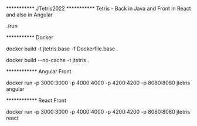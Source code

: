 *********** JTetris2022
*********** Tetris - Back in Java and Front in React and also in Angular

./run

 *********** Docker

docker build -t jtetris.base -f Dockerfile.base .

docker build --no-cache -t jtetris .

************ Angular Front

docker run -p 3000:3000 -p 4000:4000 -p 4200:4200 -p 8080:8080 jtetris angular

************ React Front

docker run -p 3000:3000 -p 4000:4000 -p 4200:4200 -p 8080:8080 jtetris react
